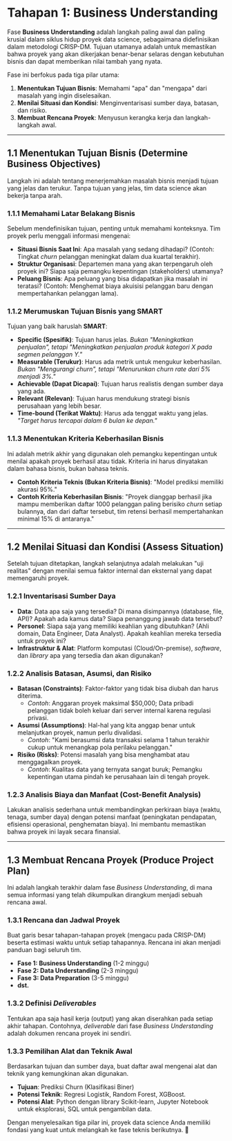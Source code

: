 # Tahapan 1: Business Understanding

Fase **Business Understanding** adalah langkah paling awal dan paling krusial dalam siklus hidup proyek data science, sebagaimana didefinisikan dalam metodologi CRISP-DM. Tujuan utamanya adalah untuk memastikan bahwa proyek yang akan dikerjakan benar-benar selaras dengan kebutuhan bisnis dan dapat memberikan nilai tambah yang nyata.

Fase ini berfokus pada tiga pilar utama:
1.  **Menentukan Tujuan Bisnis**: Memahami "apa" dan "mengapa" dari masalah yang ingin diselesaikan.
2.  **Menilai Situasi dan Kondisi**: Menginventarisasi sumber daya, batasan, dan risiko.
3.  **Membuat Rencana Proyek**: Menyusun kerangka kerja dan langkah-langkah awal.

---

## 1.1 Menentukan Tujuan Bisnis (Determine Business Objectives)

Langkah ini adalah tentang menerjemahkan masalah bisnis menjadi tujuan yang jelas dan terukur. Tanpa tujuan yang jelas, tim data science akan bekerja tanpa arah.

### 1.1.1 Memahami Latar Belakang Bisnis
Sebelum mendefinisikan tujuan, penting untuk memahami konteksnya. Tim proyek perlu menggali informasi mengenai:
- **Situasi Bisnis Saat Ini**: Apa masalah yang sedang dihadapi? (Contoh: Tingkat *churn* pelanggan meningkat dalam dua kuartal terakhir).
- **Struktur Organisasi**: Departemen mana yang akan terpengaruh oleh proyek ini? Siapa saja pemangku kepentingan (stakeholders) utamanya?
- **Peluang Bisnis**: Apa peluang yang bisa didapatkan jika masalah ini teratasi? (Contoh: Menghemat biaya akuisisi pelanggan baru dengan mempertahankan pelanggan lama).

### 1.1.2 Merumuskan Tujuan Bisnis yang SMART
Tujuan yang baik haruslah **SMART**:
- **Specific (Spesifik)**: Tujuan harus jelas. *Bukan "Meningkatkan penjualan", tetapi "Meningkatkan penjualan produk kategori X pada segmen pelanggan Y."*
- **Measurable (Terukur)**: Harus ada metrik untuk mengukur keberhasilan. *Bukan "Mengurangi churn", tetapi "Menurunkan churn rate dari 5% menjadi 3%."*
- **Achievable (Dapat Dicapai)**: Tujuan harus realistis dengan sumber daya yang ada.
- **Relevant (Relevan)**: Tujuan harus mendukung strategi bisnis perusahaan yang lebih besar.
- **Time-bound (Terikat Waktu)**: Harus ada tenggat waktu yang jelas. *"Target harus tercapai dalam 6 bulan ke depan."*

### 1.1.3 Menentukan Kriteria Keberhasilan Bisnis
Ini adalah metrik akhir yang digunakan oleh pemangku kepentingan untuk menilai apakah proyek berhasil atau tidak. Kriteria ini harus dinyatakan dalam bahasa bisnis, bukan bahasa teknis.

- **Contoh Kriteria Teknis (Bukan Kriteria Bisnis)**: "Model prediksi memiliki akurasi 95%."
- **Contoh Kriteria Keberhasilan Bisnis**: "Proyek dianggap berhasil jika mampu memberikan daftar 1000 pelanggan paling berisiko *churn* setiap bulannya, dan dari daftar tersebut, tim retensi berhasil mempertahankan minimal 15% di antaranya."

---

## 1.2 Menilai Situasi dan Kondisi (Assess Situation)

Setelah tujuan ditetapkan, langkah selanjutnya adalah melakukan "uji realitas" dengan menilai semua faktor internal dan eksternal yang dapat memengaruhi proyek.

### 1.2.1 Inventarisasi Sumber Daya
- **Data**: Data apa saja yang tersedia? Di mana disimpannya (database, file, API)? Apakah ada kamus data? Siapa penanggung jawab data tersebut?
- **Personel**: Siapa saja yang memiliki keahlian yang dibutuhkan? (Ahli domain, Data Engineer, Data Analyst). Apakah keahlian mereka tersedia untuk proyek ini?
- **Infrastruktur & Alat**: Platform komputasi (Cloud/On-premise), *software*, dan *library* apa yang tersedia dan akan digunakan?

### 1.2.2 Analisis Batasan, Asumsi, dan Risiko
- **Batasan (Constraints)**: Faktor-faktor yang tidak bisa diubah dan harus diterima.
    - *Contoh*: Anggaran proyek maksimal \$50,000; Data pribadi pelanggan tidak boleh keluar dari server internal karena regulasi privasi.
- **Asumsi (Assumptions)**: Hal-hal yang kita anggap benar untuk melanjutkan proyek, namun perlu divalidasi.
    - *Contoh*: "Kami berasumsi data transaksi selama 1 tahun terakhir cukup untuk menangkap pola perilaku pelanggan."
- **Risiko (Risks)**: Potensi masalah yang bisa menghambat atau menggagalkan proyek.
    - *Contoh*: Kualitas data yang ternyata sangat buruk; Pemangku kepentingan utama pindah ke perusahaan lain di tengah proyek.

### 1.2.3 Analisis Biaya dan Manfaat (Cost-Benefit Analysis)
Lakukan analisis sederhana untuk membandingkan perkiraan biaya (waktu, tenaga, sumber daya) dengan potensi manfaat (peningkatan pendapatan, efisiensi operasional, penghematan biaya). Ini membantu memastikan bahwa proyek ini layak secara finansial.

---

## 1.3 Membuat Rencana Proyek (Produce Project Plan)

Ini adalah langkah terakhir dalam fase *Business Understanding*, di mana semua informasi yang telah dikumpulkan dirangkum menjadi sebuah rencana awal.



### 1.3.1 Rencana dan Jadwal Proyek
Buat garis besar tahapan-tahapan proyek (mengacu pada CRISP-DM) beserta estimasi waktu untuk setiap tahapannya. Rencana ini akan menjadi panduan bagi seluruh tim.
- **Fase 1: Business Understanding** (1-2 minggu)
- **Fase 2: Data Understanding** (2-3 minggu)
- **Fase 3: Data Preparation** (3-5 minggu)
- **dst.**

### 1.3.2 Definisi *Deliverables*
Tentukan apa saja hasil kerja (output) yang akan diserahkan pada setiap akhir tahapan. Contohnya, *deliverable* dari fase *Business Understanding* adalah dokumen rencana proyek ini sendiri.

### 1.3.3 Pemilihan Alat dan Teknik Awal
Berdasarkan tujuan dan sumber daya, buat daftar awal mengenai alat dan teknik yang kemungkinan akan digunakan.
- **Tujuan**: Prediksi Churn (Klasifikasi Biner)
- **Potensi Teknik**: Regresi Logistik, Random Forest, XGBoost.
- **Potensi Alat**: Python dengan library Scikit-learn, Jupyter Notebook untuk eksplorasi, SQL untuk pengambilan data.

Dengan menyelesaikan tiga pilar ini, proyek data science Anda memiliki fondasi yang kuat untuk melangkah ke fase teknis berikutnya. 🚀